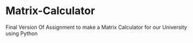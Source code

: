 # Matrix-Calculator
Final Version Of Assignment to make a Matrix Calculator for our University using Python
